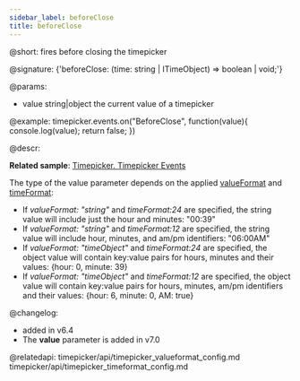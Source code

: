 ```yaml
---
sidebar_label: beforeClose
title: beforeClose
---          
```


@short: fires before closing the timepicker

@signature: {'beforeClose: (time: string | ITimeObject) => boolean | void;'}

@params:
- value		string|object	the current value of a timepicker	

<!-- @returns:
-result		boolean|void		false - to prevent closing the timepicker, otherwise true -->


@example:
timepicker.events.on("BeforeClose", function(value){
    console.log(value);
    return false;
})



@descr:

**Related sample**: [Timepicker. Timepicker Events](https://snippet.dhtmlx.com/5ccptwy7)

The type of the value parameter depends on the applied [valueFormat](timepicker/api/timepicker_valueformat_config.md) and [timeFormat](timepicker/api/timepicker_timeformat_config.md):

- If *valueFormat: "string"*  and *timeFormat:24* are specified, the string value will include just the hour and minutes: "00:39"
- If *valueFormat: "string"*  and *timeFormat:12* are specified, the string value will include hour, minutes, and am/pm identifiers: "06:00AM"
- If *valueFormat: "timeObject"*  and *timeFormat:24* are specified, the object value will contain key:value pairs for hours, minutes and their values: {hour: 0, minute: 39}
- If *valueFormat: "timeObject"*  and *timeFormat:12* are specified, the object value will contain key:value pairs for hours, minutes, am/pm identifiers and their values: {hour: 6, minute: 0, AM: true}


@changelog:
- added in v6.4
- The **value** parameter is added in v7.0

@relatedapi: 
timepicker/api/timepicker_valueformat_config.md
timepicker/api/timepicker_timeformat_config.md


